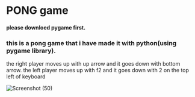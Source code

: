 # PONG game
#### please downloed pygame first.

### this is a pong game that i have made it with python(using pygame library).

the right player moves up with up arrow and it goes down with bottom arrow.
the left player moves up with f2 and it goes down with 2 on the top left of keyboard

![Screenshot (50)](https://user-images.githubusercontent.com/95845593/223329777-c63354b5-c112-4e4a-92b0-ebe60093ca2a.png) 
